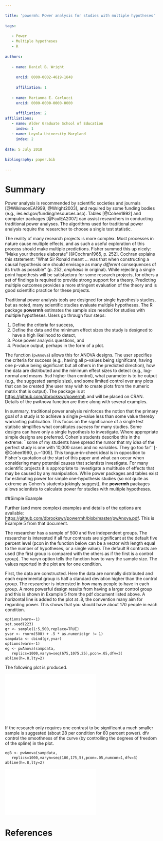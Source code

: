 ```yaml
---

title: 'powermh: Power analysis for studies with multiple hypotheses'

tags:
  
   - Power
   - Multiple hypotheses
   - R 

authors:

   - name: Daniel B. Wright
   
     orcid: 0000-0002-4619-1848
   
     affiliation: 1 

   - name: Marianna E. Carlucci 
     orcid: 0000-0000-0000-0000
   
     affiliation: 2
affiliations:
   - name: Alder Graduate School of Education
     index: 1
   - name: Loyola University Maryland
     index: 2 

date: 5 July 2018

bibliography: paper.bib

---
```



# Summary


Power analysis is recommended by scientific societies and journals [@WilkinsonEA1999; @Wright2003], and required by some funding bodies (e.g., ies.ed.gov/funding/resources.asp). Tables [@Cohen1992] and computer packages [@FaulEA2007] can assist researchers in conducting traditional power analyses. The algorithms used for traditional power analysis require the researcher to choose a single test statistic.  

The reality of many research projects is more complex. Most processes in nature cause multiple effects, and as such a useful exploration of this process should make multiple predictions. Fisher summed this up nicely: "Make your theories elaborate" [@Cochran1965, p. 252]. Cochran explains this statement: "What Sir Ronald meant ... was that when constructing a causal hypothesis one should envisage as many *different* consequences of its truth as possible" (p. 252, *emphasis* in original). While rejecting a single point hypothesis will be satisfactory for some research projects, for others a set of findings is required to provide strong support for a theory. Predicting multiple outcomes provides a more stringent evaluation of the theory and is good scientific practice for these projects.

Traditional power analysis tools are designed for single hypothesis studies, but as noted, many scientific studies evaluate multiple hypotheses. The R package **powermh** estimates the sample size needed for studies with multiple hypotheses. Users go through four steps:

1. Define the criteria for success,
2. Define the data and the minimum effect sizes the study is designed to have a high likelihood to detect,
3. Pose power analysis questions, and
4. Produce output, perhaps in the form of a plot.

The function (`pwAnova`) allows this for ANOVA designs. The user specifies the criteria for success (e.g., having all p-values being significant, having one p-value being significant but all others in the predicted direction), how the data are distributed and the minimum effect sizes to detect (e.g., log-normal and means .5sd higher than control), what parameter is to be output (e.g., the suggested sample size), and some limited control over any plots that can be created (the user may wish to create plots from the numeric matrix that is output). The package is at https://github.com/dbrookswr/powermh and will be placed on CRAN. Details of the pwAnova function are there along with several examples. 

In summary, traditional power analysis reinforces the notion that the primary goal of a study is to achieve a single *p*-value less than some value thereby warranting publication. This focus on the significance of a single test statistic simplifies what constitutes *success* for many studies. Some designs can have only a single hypothesis to investigate. Where appropriate simple designs are preferred. Cohen's students describe this in the extreme: ``some of my students have spread the rumor that my idea of the perfect study is one with 10,000 cases and no variables. They go too far'' [-@Cohen1990, p.~1305]. This tongue-in-cheek ideal is in opposition to Fisher's quotation at the start of this paper and what can occur when considering many potential causes that scientists investigate. For many scientific projects it is appropriate to investigate a multitude of effects that may be caused by any manipulation. While power packages and tables exist for estimating power for simple one-hypothesis studies (so not quite as extreme as Cohen's students jokingly suggest), the **powermh** packages allows scientists to calculate power for studies with multiple hypotheses.


##Simple Example

Further (and more complex) examples and details of the options are available: https://github.com/dbrookswr/powermh/blob/master/pwAnova.pdf. This is Example 5 from that document.

The researcher has a sample of 500 and five independent groups. The researcher is interested if all four contrasts are significant at the default five percent level (pcon in the function below can be a vector with length equal to the number of hypotheses, or a single value). The default R contrasts are used (the first group is compared with the others as if the first is a control group). The varyn option tells the function how to vary the sample size. The values reported in the plot are for one condition.

First, the data are constructed. Here the data are normally distributed and each experimental group is half a standard deviation higher than the control group. The researcher is interested in how many people to have in each group. A more powerful design results from having a larger control group and this is shown in Example 5 from the pdf document listed above. A horizontal line is added to the plot at .8, the convention many aim for regarding power. This shows that you should have about 170 people in each condition.

```
options(warn=-1)
set.seed(223)
gr <- sample(1:5,500,replace=TRUE)
yvar <- rnorm(500) + .5 * as.numeric(gr != 1)
sampdata <- cbind(gr,yvar)
options(warn=-1)
eg <- pwAnova(sampdata,
   replics=1000,varyn=seq(675,1075,25),pcon=.05,dfv=3)
abline(h=.8,lty=2)
```

The following plot is produced.

![Power Plot for Example.](eg5.pdf)

If the research only requires one contrast to be significant a much smaller sample is suggested (about 28 per condition for 80 percent power). dfv control the smoothness of the curve (by controlling the degrees of freedom of the spline) in the plot. 

```
egB <- pwAnova(sampdata,
   replics=1000,varyn=seq(100,175,5),pcon=.05,numcon=1,dfv=3)
abline(h=.8,lty=2)
```

![Power Plot for Example, part B.](eg5b.pdf)


# References

